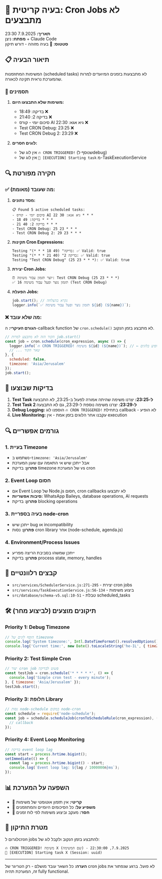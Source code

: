 # 🔧 בעיה קריטית: Cron Jobs לא מתבצעים

**תאריך:** 7.9.2025 23:30  
**מפתח:** ניצן + Claude Code  
**סטטוס:** 🔴 בעיה מזוהה - דורש תיקון

## 📋 תיאור הבעיה

המשימות המתוזמנות (scheduled tasks) לא מתבצעות בזמנים המיועדים למרות שהמערכת נראית תקינה לכאורה.

### 🎯 תסמינים

1. **משימות שלא התבצעו היום:**
   - בדיקה: 18:49 ❌
   - בדיקה 2: 21:40 ❌ 
   - סיכום יומי - קורס AI גיא אגא: 22:30 ❌
   - Test CRON Debug: 23:25 ❌
   - Test CRON Debug 2: 23:29 ❌

2. **לוגים חסרים:**
   - אין לוג של `🔥 CRON TRIGGERED!` (שנוסף לdebug)
   - אין לוג של `🎯 [EXECUTION] Starting task` מ-TaskExecutionService

## 🔍 חקירה מפורטת

### ✅ מה שעובד (מאומת):

1. **מסד נתונים:**
   ```
   📋 Found 5 active scheduled tasks:
   - סיכום יומי - קורס AI גיא אגא: 30 22 * * *
   - בדיקה: 49 18 * * *  
   - בדיקה 2: 40 21 * * *
   - Test CRON Debug: 25 23 * * *
   - Test CRON Debug 2: 29 23 * * *
   ```

2. **תקינות Cron Expressions:**
   ```
   Testing "בדיקה" (49 18 * * *): ✅ Valid: true
   Testing "בדיקה 2" (40 21 * * *): ✅ Valid: true
   Testing "Test CRON Debug" (25 23 * * *): ✅ Valid: true
   ```

3. **יצירת Cron Jobs:**
   ```
   ⏰ יוצר תזמון עבור משימה: Test CRON Debug (25 23 * * *)
   ✅ תזמון נוצר ופעל עבור משימה 16 (Test CRON Debug)
   ```

4. **הפעלת Jobs:**
   ```javascript
   job.start(); // נקרא בהצלחה
   logger.info(`✅ תזמון נוצר ופעל עבור משימה ${id} (${name})`);
   ```

### ❌ מה שלא עובד:

**הגורם העיקרי:** ה-callback function של `cron.schedule()` לא מתבצע בזמן הנקוב.

```javascript
// הקוד הזה לא מתבצע למרות job.start()
const job = cron.schedule(cron_expression, async () => {
  logger.info(`🔥 CRON TRIGGERED! משימה ${id} (${name})`); // ← לא מופיע בלוגים!
  // ... שאר הקוד
}, {
  scheduled: false,
  timezone: 'Asia/Jerusalem'
});
job.start();
```

## 🧪 בדיקות שבוצעו

1. **Test Task ל-23:25:** יצרנו משימה שהיתה אמורה לפעול ב-23:25, לא התבצעה
2. **Test Task 2 ל-23:29:** יצרנו משימה נוספת ל-23:29, גם לא התבצעה
3. **Debug Logging:** הוספנו לוג `🔥 CRON TRIGGERED!` בתחילת callback - לא הופיע
4. **Live Monitoring:** עקבנו אחר הלוגים בזמן אמת - אין execution

## 🔍 גורמים אפשריים

### 1. בעיית Timezone
- נשתמש ב-`timezone: 'Asia/Jerusalem'`
- אבל ייתכן שיש אי התאמה עם שעון המערכת
- **פתרון:** בדיקת timezone של המערכת vs cron

### 2. Event Loop חסום
- אם Event Loop של Node.js חסום, cron callbacks לא יתבצעו
- **סיבות אפשריות:** WhatsApp Baileys, database operations, AI requests
- **פתרון:** בדיקת blocking operations

### 3. בעיה בספריית node-cron
- ייתכן שיש bug או incompatibility
- **פתרון:** נסות cron library אחר (node-schedule, agenda.js)

### 4. Environment/Process Issues  
- ייתכן שמשהו בסביבת הריצה מפריע
- **פתרון:** בדיקת process state, memory, handles

## 📁 קבצים רלוונטיים

- `src/services/SchedulerService.js:271-295` - יצירת cron jobs
- `src/services/TaskExecutionService.js:56-134` - ביצוע משימות  
- `src/database/schema-v5.sql:10-51` - טבלת scheduled_tasks

## 🛠️ תיקונים מוצעים (לביצוע מחר)

### Priority 1: Debug Timezone
```javascript
// הוסף לוגים של timezone
console.log('System timezone:', Intl.DateTimeFormat().resolvedOptions().timeZone);
console.log('Current time:', new Date().toLocaleString('he-IL', { timeZone: 'Asia/Jerusalem' }));
```

### Priority 2: Test Simple Cron
```javascript
// יצור cron job פשוט לבדיקה
const testJob = cron.schedule('* * * * *', () => {
  console.log('Simple cron test - every minute');
}, { timezone: 'Asia/Jerusalem' });
testJob.start();
```

### Priority 3: חלופת Library
```javascript
// נסות node-schedule במקום node-cron
const schedule = require('node-schedule');
const job = schedule.scheduleJob(cronToScheduleRule(cron_expression), () => {
  // callback
});
```

### Priority 4: Event Loop Monitoring
```javascript
// בדיקת event loop lag
const start = process.hrtime.bigint();
setImmediate(() => {
  const lag = process.hrtime.bigint() - start;
  console.log(`Event loop lag: ${lag / 1000000n}ms`);
});
```

## 📊 השפעה על המערכת

- 🔴 **קריטי:** אין תזמון אוטומטי של משימות
- 🔴 **משפיע על:** כל הסיכומים היומיים והמתוזמנים
- 🔴 **חסר:** מעקב וביצוע משימות לפי לוח זמנים

## 🎯 מטרת התיקון

לגרום לcron jobs להתבצע בזמן הנקוב ולקבל לוג של:
```
🔥 CRON TRIGGERED! משימה X (שם המשימה) - 7.9.2025, 22:30:00
🎯 [EXECUTION] Starting task X (Session: uuid)
```

---

**הערה:** כל השאר עובד מושלם - רק הטריגר של cron jobs לא פועל. ברגע שנפתור את זה, המערכת תהיה fully functional.